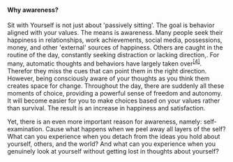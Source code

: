 #### Why awareness?

Sit with Yourself is not just about 'passively sitting'. The goal is behavior aligned with your values. The means is awareness. Many people seek their happiness in relationships, work achievements, social media, possessions, money, and other 'external' sources of happiness. Others are caught in the routine of the day, constantly seeking distraction or lacking direction,. For many, automatic thoughts and behaviors have largely taken over<sup class="footnote-ref"><a href="#bassie4" id="adriaan4">[4]</a></sup>. Therefor they miss the cues that can point them in the right direction. However, being consciously aware of your thoughts as you think them creates space for change. Throughout the day, there are suddenly all these moments of choice, providing a powerful sense of freedom and autonomy. It will become easier for you to make choices based on your values rather than survival. The result is an increase in happiness and satisfaction.

Yet, there is an even more important reason for awareness, namely: self-examination. Cause what happens when we peel away all layers of the self? What can you experience when you detach from the ideas you hold about yourself, others, and the world? And what can you experience when you genuinely look at yourself without getting lost in thoughts about yourself?
